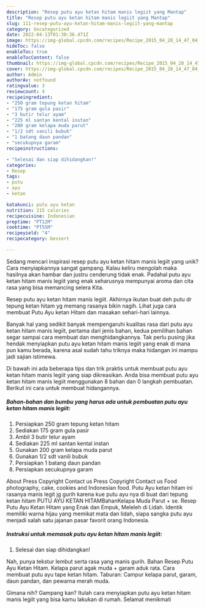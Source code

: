 ```yaml
---
description: "Resep putu ayu ketan hitam manis legiit yang Mantap"
title: "Resep putu ayu ketan hitam manis legiit yang Mantap"
slug: 111-resep-putu-ayu-ketan-hitam-manis-legiit-yang-mantap
category: Uncategorized
date: 2022-04-13T01:30:36.471Z
image: https://img-global.cpcdn.com/recipes/Recipe_2015_04_28_14_47_04_911_446e5d1a4b130ddf0258/680x482cq70/putu-ayu-ketan-hitam-manis-legiit-foto-resep-utama.jpg
hideToc: false
enableToc: true
enableTocContent: false
thumbnail: https://img-global.cpcdn.com/recipes/Recipe_2015_04_28_14_47_04_911_446e5d1a4b130ddf0258/680x482cq70/putu-ayu-ketan-hitam-manis-legiit-foto-resep-utama.jpg
cover: https://img-global.cpcdn.com/recipes/Recipe_2015_04_28_14_47_04_911_446e5d1a4b130ddf0258/680x482cq70/putu-ayu-ketan-hitam-manis-legiit-foto-resep-utama.jpg
author: Admin
authorAv: notfound
ratingvalue: 3
reviewcount: 4
recipeingredient:
- "250 gram tepung ketan hitam"
- "175 gram gula pasir"
- "3 butir telur ayam"
- "225 ml santan kental instan"
- "200 gram kelapa muda parut"
- "1/2 sdt vanili bubuk"
- "1 batang daun pandan"
- "secukupnya garam"
recipeinstructions:

- "Selesai dan siap dihidangkan!"
categories:
- Resep
tags:
- putu
- ayu
- ketan

katakunci: putu ayu ketan 
nutrition: 215 calories
recipecuisine: Indonesian
preptime: "PT12M"
cooktime: "PT55M"
recipeyield: "4"
recipecategory: Dessert

---
```





Sedang mencari inspirasi resep putu ayu ketan hitam manis legiit yang unik? Cara menyiapkannya sangat gampang. Kalau keliru mengolah maka hasilnya akan hambar dan justru cenderung tidak enak. Padahal putu ayu ketan hitam manis legiit yang enak seharusnya mempunyai aroma dan cita rasa yang bisa memancing selera Kita.





Resep putu ayu ketan hitam manis legiit. Akhirnya ikutan buat deh putu dr tepung ketan hitam yg memang rasanya bikin nagih. Lihat juga cara membuat Putu Ayu ketan Hitam dan masakan sehari-hari lainnya.

Banyak hal yang sedikit banyak mempengaruhi kualitas rasa dari putu ayu ketan hitam manis legiit, pertama dari jenis bahan, kedua pemilihan bahan segar sampai cara membuat dan menghidangkannya. Tak perlu pusing jika hendak menyiapkan putu ayu ketan hitam manis legiit yang enak di mana pun kamu berada, karena asal sudah tahu triknya maka hidangan ini mampu jadi sajian istimewa.






Di bawah ini ada beberapa tips dan trik praktis untuk membuat putu ayu ketan hitam manis legiit yang siap dikreasikan. Anda bisa membuat putu ayu ketan hitam manis legiit menggunakan 8 bahan dan 0 langkah pembuatan. Berikut ini cara untuk membuat hidangannya.

<!--inarticleads1-->

##### Bahan-bahan dan bumbu yang harus ada untuk pembuatan putu ayu ketan hitam manis legiit:

1. Persiapkan 250 gram tepung ketan hitam
1. Sediakan 175 gram gula pasir
1. Ambil 3 butir telur ayam
1. Sediakan 225 ml santan kental instan
1. Gunakan 200 gram kelapa muda parut
1. Gunakan 1/2 sdt vanili bubuk
1. Persiapkan 1 batang daun pandan
1. Persiapkan secukupnya garam


About Press Copyright Contact us Press Copyright Contact us Food photography, cake, cookies and Indonesian food. Putu Ayu ketan hitam ini rasanya manis legit jg gurih karena kue putu ayu nya di buat dari tepung ketan hitam PUTU AYU KETAN HITAMBahanKelapa Muda Parut + se. Resep Putu Ayu Ketan Hitam yang Enak dan Empuk, Meleleh di Lidah. Identik memiliki warna hijau yang memikat mata dan lidah, siapa sangka putu ayu menjadi salah satu jajanan pasar favorit orang Indonesia. 

<!--inarticleads2-->

##### Instruksi untuk memasak putu ayu ketan hitam manis legiit:


1. Selesai dan siap dihidangkan!

Nah, punya tekstur lembut serta rasa yang manis gurih. Bahan Resep Putu Ayu Ketan Hitam. Kelapa parut agak muda + garam aduk rata. Cara membuat putu ayu tape ketan hitam. Taburan: Campur kelapa parut, garam, daun pandan, dan pewarna merah muda. 

Gimana nih? Gampang kan? Itulah cara menyiapkan putu ayu ketan hitam manis legiit yang bisa kamu lakukan di rumah. Selamat menikmati
